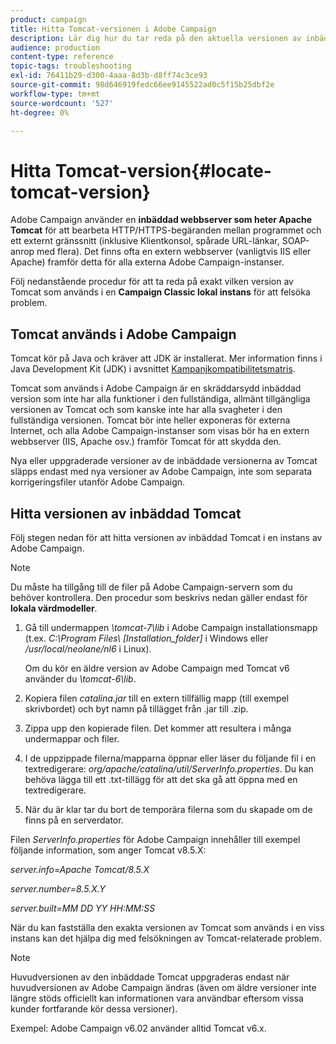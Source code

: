 ```yaml
---
product: campaign
title: Hitta Tomcat-versionen i Adobe Campaign
description: Lär dig hur du tar reda på den aktuella versionen av inbäddad Tomcat-webbserver som används i en instans av Adobe Campaign.
audience: production
content-type: reference
topic-tags: troubleshooting
exl-id: 76411b29-d300-4aaa-8d3b-d8ff74c3ce93
source-git-commit: 98d646919fedc66ee9145522ad0c5f15b25dbf2e
workflow-type: tm+mt
source-wordcount: '527'
ht-degree: 0%

---
```


# Hitta Tomcat-version{#locate-tomcat-version}

Adobe Campaign använder en **inbäddad webbserver som heter Apache Tomcat** för att bearbeta HTTP/HTTPS-begäranden mellan programmet och ett externt gränssnitt (inklusive Klientkonsol, spårade URL-länkar, SOAP-anrop med flera). Det finns ofta en extern webbserver (vanligtvis IIS eller Apache) framför detta för alla externa Adobe Campaign-instanser.

Följ nedanstående procedur för att ta reda på exakt vilken version av Tomcat som används i en **Campaign Classic lokal instans** för att felsöka problem.

## Tomcat används i Adobe Campaign

Tomcat kör på Java och kräver att JDK är installerat. Mer information finns i Java Development Kit (JDK) i avsnittet [Kampanjkompatibilitetsmatris](../../rn/using/compatibility-matrix.md).

Tomcat som används i Adobe Campaign är en skräddarsydd inbäddad version som inte har alla funktioner i den fullständiga, allmänt tillgängliga versionen av Tomcat och som kanske inte har alla svagheter i den fullständiga versionen. Tomcat bör inte heller exponeras för externa Internet, och alla Adobe Campaign-instanser som visas bör ha en extern webbserver (IIS, Apache osv.) framför Tomcat för att skydda den.

Nya eller uppgraderade versioner av de inbäddade versionerna av Tomcat släpps endast med nya versioner av Adobe Campaign, inte som separata korrigeringsfiler utanför Adobe Campaign.

## Hitta versionen av inbäddad Tomcat

Följ stegen nedan för att hitta versionen av inbäddad Tomcat i en instans av Adobe Campaign.

>[!NOTE]
>
>Du måste ha tillgång till de filer på Adobe Campaign-servern som du behöver kontrollera. Den procedur som beskrivs nedan gäller endast för **lokala värdmodeller**.

1. Gå till undermappen *\tomcat-7\lib* i Adobe Campaign installationsmapp (t.ex. *C:\Program Files\ [Installation_folder]* i Windows eller */usr/local/neolane/nl6* i Linux).

   Om du kör en äldre version av Adobe Campaign med Tomcat v6 använder du *\tomcat-6\lib*.

1. Kopiera filen *catalina.jar* till en extern tillfällig mapp (till exempel skrivbordet) och byt namn på tillägget från .jar till .zip.

1. Zippa upp den kopierade filen. Det kommer att resultera i många undermappar och filer.

1. I de uppzippade filerna/mapparna öppnar eller läser du följande fil i en textredigerare: *org/apache/catalina/util/ServerInfo.properties*. Du kan behöva lägga till ett .txt-tillägg för att det ska gå att öppna med en textredigerare.

1. När du är klar tar du bort de temporära filerna som du skapade om de finns på en serverdator.

Filen *ServerInfo.properties* för Adobe Campaign innehåller till exempel följande information, som anger Tomcat v8.5.X:

*server.info=Apache Tomcat/8.5.X*

*server.number=8.5.X.Y*

*server.built=MM DD YY HH:MM:SS*

När du kan fastställa den exakta versionen av Tomcat som används i en viss instans kan det hjälpa dig med felsökningen av Tomcat-relaterade problem.

>[!NOTE]
>
>Huvudversionen av den inbäddade Tomcat uppgraderas endast när huvudversionen av Adobe Campaign ändras (även om äldre versioner inte längre stöds officiellt kan informationen vara användbar eftersom vissa kunder fortfarande kör dessa versioner).
>
>Exempel: Adobe Campaign v6.02 använder alltid Tomcat v6.x.
